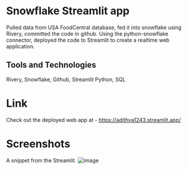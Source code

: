 # Snowflake Streamlit app
Pulled data from USA FoodCentral database, fed it into snowflake using Rivery, committed the code in github. 
Using the python-snowflake connector, deployed the code to Streamlit to create a realtime web application. 

## Tools and Technologies 
Rivery, Snowflake, Github, Streamlit
Python, SQL


# Link
Check out the deployed web app at - https://adithya1243.streamlit.app/

# Screenshots
A snippet from the Streamlit. 
![image](https://github.com/Adithya1243/first_streamlit_app/assets/26895521/5ee54952-5411-43cd-977b-9422dcaa8db2)


